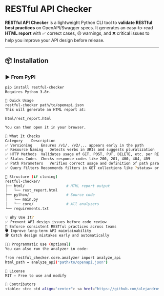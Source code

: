 # RESTful API Checker

**RESTful API Checker** is a lightweight Python CLI tool to **validate RESTful best practices** on OpenAPI/Swagger specs. It generates an easy-to-read **HTML report** with ✅ correct cases, 🟡 warnings, and ❌ critical issues to help you improve your API design before release.

---

## 📦 Installation

### ▶️ From PyPI

```bash
pip install restful-checker
Requires Python 3.8+.

🚀 Quick Usage
restful-checker path/to/openapi.json
This will generate an HTML report at:

html/rest_report.html

You can then open it in your browser.

🧪 What It Checks
Category	Description
✅ Versioning	Ensures /v1/, /v2/... appears early in the path
✅ Resource Naming	Detects verbs in URIs and suggests pluralization
✅ HTTP Methods	Validates usage of GET, POST, PUT, DELETE, etc. per REST rules
✅ Status Codes	Checks response codes like 200, 201, 400, 404, 409
✅ Path Parameters	Verifies correct usage and definition of path params
✅ Query Filters	Recommends filters in GET collections like ?status= or ?filter=

📁 Structure (if cloning)
restful-checker/
├── html/                   # HTML report output
│   └── rest_report.html
├── python/                 # Source code
│   └── main.py
│   └── core/               # All analyzers
└── requirements.txt

💡 Why Use It?
✅ Prevent API design issues before code review
🧩 Enforce consistent RESTful practices across teams
🛡️ Improve long-term API maintainability
🕵️ Catch design mistakes early and automatically

👨‍💻 Programmatic Use (Optional)
You can also run the analyzer in code:

from restful_checker.core.analyzer import analyze_api
html_path = analyze_api("path/to/openapi.json")

📌 License
MIT – Free to use and modify

🤝 Contributors
<table> <tr> <td align="center"> <a href="https://github.com/alejandrosenior"> <img src="https://github.com/alejandrosenior.png" width="100px;" alt="alejandrosenior"/><br /> <sub><b>alejandrosenior</b></sub> </a> </td> <td align="center"> <a href="https://github.com/JaviLianes8"> <img src="https://github.com/JaviLianes8.png" width="100px;" alt="JaviLianes8"/><br /> <sub><b>JaviLianes8</b></sub> </a> </td> </tr> </table> <p align="right">(<a href="#readme-top">volver arriba</a>)</p>
